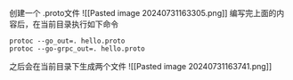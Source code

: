 创建一个 .proto文件
![[Pasted image 20240731163305.png]]
编写完上面的内容后，在当前目录执行如下命令
```
protoc --go_out=. hello.proto
protoc --go-grpc_out=. hello.proto
```

之后会在当前目录下生成两个文件
![[Pasted image 20240731163741.png]]
